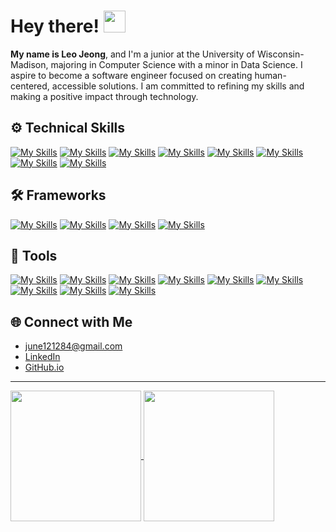 <h1>
  Hey there! 
  <img src="https://media.giphy.com/media/hvRJCLFzcasrR4ia7z/giphy.gif" width="35">
</h1>

**My name is Leo Jeong**, and I'm a junior at the University of Wisconsin-Madison, majoring in Computer Science with a minor in Data Science. I aspire to become a software engineer focused on creating human-centered, accessible solutions. I am committed to refining my skills and making a positive impact through technology.

## ⚙️ Technical Skills
[![My Skills](https://skillicons.dev/icons?i=java)](https://www.java.com)
[![My Skills](https://skillicons.dev/icons?i=py)](https://www.python.org/)
[![My Skills](https://skillicons.dev/icons?i=js)](https://developer.mozilla.org/en-US/docs/Web/JavaScript)
[![My Skills](https://skillicons.dev/icons?i=html)](https://developer.mozilla.org/en-US/docs/Web/HTML)
[![My Skills](https://skillicons.dev/icons?i=css)](https://developer.mozilla.org/en-US/docs/Web/CSS)
[![My Skills](https://skillicons.dev/icons?i=c)](https://www.cprogramming.com/)
[![My Skills](https://skillicons.dev/icons?i=mysql)](https://www.mysql.com/)
[![My Skills](https://skillicons.dev/icons?i=bash)](https://www.gnu.org/software/bash/)

## 🛠️ Frameworks
<!--
[![My Skills](https://skillicons.dev/icons?i=react,nodejs,flask)](https://skillicons.dev)
-->
[![My Skills](https://skillicons.dev/icons?i=react)](https://reactnative.dev/)
[![My Skills](https://skillicons.dev/icons?i=nodejs)](https://nodejs.org/en)
[![My Skills](https://skillicons.dev/icons?i=expressjs)](https://expressjs.com/)
[![My Skills](https://skillicons.dev/icons?i=flask)](https://flask.palletsprojects.com/en/stable/)

<!--
## 🌐 Platforms
[![My Skills](https://skillicons.dev/icons?i=windows,apple,linux)](https://skillicons.dev)  
-->

## 🧰 Tools
[![My Skills](https://skillicons.dev/icons?i=git)](https://git-scm.com/)
[![My Skills](https://skillicons.dev/icons?i=github)](https://github.com/)
[![My Skills](https://skillicons.dev/icons?i=eclipse)](https://eclipseide.org/)
[![My Skills](https://skillicons.dev/icons?i=androidstudio)](https://developer.android.com/studio)
[![My Skills](https://skillicons.dev/icons?i=firebase)](https://firebase.google.com/)
[![My Skills](https://skillicons.dev/icons?i=anaconda)](https://www.anaconda.com/)
[![My Skills](https://skillicons.dev/icons?i=postman)](https://www.postman.com/)
[![My Skills](https://skillicons.dev/icons?i=vscode)](https://code.visualstudio.com/)
[![My Skills](https://skillicons.dev/icons?i=figma)](https://www.figma.com/)

## 🌐 Connect with Me
- june121284@gmail.com
- [LinkedIn](https://www.linkedin.com/in/june121284/)
- [GitHub.io](https://tyrrnien81.github.io/)

---

<div>
  <a href="https://github.com/Tyrrnien81">
    <img align="center" style="height: 209px;" src="https://github-readme-stats.zohan.tech/api?username=Tyrrnien81&show_icons=true&theme=react" />
  </a>
  <a href="https://github.com/Tyrrnien81">
    <img align="center" style="height: 209px;" src="https://github-readme-stats.vercel.app/api/top-langs/?username=Tyrrnien81&layout=donut&theme=react&langs_count=5" />
  </a>
</div>


<!--
![GitHub stats](https://github-readme-stats.zohan.tech/api?username=Tyrrnien81&show_icons=true&theme=react)

![Top Langs](https://github-readme-stats.vercel.app/api/top-langs/?username=Tyrrnien81&layout=donut&theme=react&langs_count=5)
(https://github.com/anuraghazra/github-readme-stats)
-->
